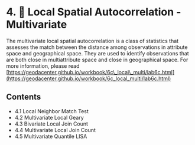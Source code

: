 # 4. 💠 Local Spatial Autocorrelation -Multivariate

The multivariate local spatial autocorrelation is a class of statistics that assesses the match between the distance among observations in attribute space and geographical space. They are used to identify observations that are both close in multiattribute space and close in geographical space. For more information, please read [https://geodacenter.github.io/workbook/6c\_local\_multi/lab6c.html](https://geodacenter.github.io/workbook/6c_local_multi/lab6c.html)

## **Contents**

* 4.1 Local Neighbor Match Test
* 4.2 Multivariate Local Geary
* 4.3 Bivariate Local Join Count
* 4.4 Multivariate Local Join Count
* 4.5 Multivariate Quantile LISA

